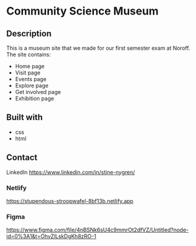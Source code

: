 # Community Science Museum

## Description

This is a museum site that we made for our first semester exam at Noroff.
The site contains:

- Home page
- Visit page
- Events page
- Explore page
- Get involved page
- Exhibition page

## Built with

- css
- html

## Contact

LinkedIn https://www.linkedin.com/in/stine-nygren/

### Netlify

https://stupendous-stroopwafel-8bf13b.netlify.app

### Figma

https://www.figma.com/file/4nBSNk6sU4c9mmrOt2dfVZ/Untitled?node-id=0%3A1&t=OhvZlLskDgKh8zRO-1
